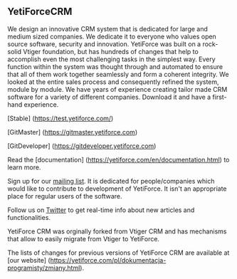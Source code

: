 
## YetiForceCRM

We design an innovative CRM system that is dedicated for large and medium sized companies. We dedicate it to everyone who values open source software, security and innovation. YetiForce was built on a rock-solid Vtiger foundation, but has hundreds of changes that help to accomplish even the most challenging tasks in the simplest way. Every function within the system was thought through and automated to ensure that all of them work together seamlessly and form a coherent integrity. We looked at the entire sales process and consequently refined the system, module by module. We have years of experience creating tailor made CRM software for a variety of different companies. Download it and have a first-hand experience.

[Stable] (https://test.yetiforce.com/)

[GitMaster] (https://gitmaster.yetiforce.com)

[GitDeveloper] (https://gitdeveloper.yetiforce.com)

Read the [documentation] (https://yetiforce.com/en/documentation.html) to learn more.

Sign up for our [mailing list](https://lists.sourceforge.net/lists/listinfo/yetiforce-mailing). It is dedicated for people/companies which would like to contribute to development of YetiForce. It isn't an appropriate place for regular users of the software.

Follow us on [Twitter](https://twitter.com/YetiForceEN) to get real-time info about new articles and functionalities. 

YetiForce CRM was orginally forked from Vtiger CRM and has mechanisms that allow to easily migrate from Vtiger to YetiForce.

The lists of changes for previous versions of YetiForce CRM are available at [our website] (https://yetiforce.com/pl/dokumentacja-programisty/zmiany.html).
